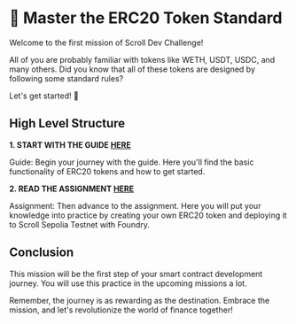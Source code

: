 # 🚀 Master the ERC20 Token Standard

Welcome to the first mission of Scroll Dev Challenge!

All of you are probably familiar with tokens like WETH, USDT, USDC, and many others. Did you know that all of these tokens are designed by following some standard rules?

Let's get started! 💪

## High Level Structure

**1. START WITH THE GUIDE [HERE](./Guide.md)**

Guide: Begin your journey with the guide. Here you'll find the basic functionality of ERC20 tokens and how to get started.

**2. READ THE ASSIGNMENT [HERE](./Assignment.md)**

Assignment: Then advance to the assignment. Here you will put your knowledge into practice by creating your own ERC20 token and deploying it to Scroll Sepolia Testnet with Foundry.

## Conclusion

This mission will be the first step of your smart contract development journey. You will use this practice in the upcoming missions a lot.

Remember, the journey is as rewarding as the destination. Embrace the mission, and let's revolutionize the world of finance together!
